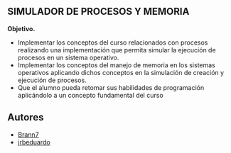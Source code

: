 
## SIMULADOR DE PROCESOS Y MEMORIA
**Objetivo.**
- Implementar los conceptos del curso relacionados con procesos realizando una implementación que permita simular la ejecución de procesos en un sistema operativo.
- Implementar los conceptos del manejo de memoria en los sistemas operativos aplicando dichos conceptos en la simulación de creación y ejecución de procesos.
- Que el alumno pueda retomar sus habilidades de programación aplicándolo a un concepto fundamental del curso

## Autores

- [Brann7](https://github.com/Brann7/)
- [jrbeduardo](https://github.com/jrbeduardo/)

